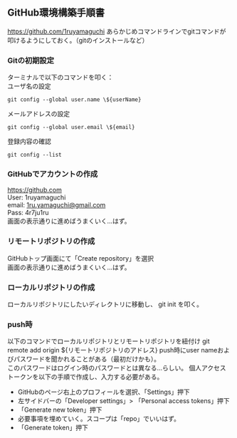 ## GitHub環境構築手順書
https://github.com/1ruyamaguchi
あらかじめコマンドラインでgitコマンドが叩けるようにしておく。（gitのインストールなど）

### Gitの初期設定
ターミナルで以下のコマンドを叩く：  
ユーザ名の設定  
```
git config --global user.name \${userName}  
```
メールアドレスの設定  
```
git config --global user.email \${email}  
```
登録内容の確認  
```
git config --list
```

### GitHubでアカウントの作成
https://github.com  
User: 1ruyamaguchi  
email: 1ru.yamaguchi@gmail.com  
Pass: 4r7ju1ru  
画面の表示通りに進めばうまくいく…はず。

### リモートリポジトリの作成
GitHubトップ画面にて「Create repository」を選択  
画面の表示通りに進めばうまくいく…はず。

### ローカルリポジトリの作成
ローカルリポジトリにしたいディレクトリに移動し、
git init
を叩く。

### push時
以下のコマンドでローカルリポジトリとリモートリポジトリを紐付け
git remote add origin ${リモートリポジトリのアドレス}
push時にuser nameおよびパスワードを聞かれることがある（最初だけかも）。  
このパスワードはログイン時のパスワードとは異なる…らしい。
個人アクセストークンを以下の手順で作成し、入力する必要がある。
- GitHubのページ右上のプロフィールを選択、「Settings」押下
- 左サイドバーの「Developer settings」> 「Personal access tokens」押下
- 「Generate new token」押下
- 必要事項を埋めていく。スコープは「repo」でいいはず。
- 「Generate token」押下

